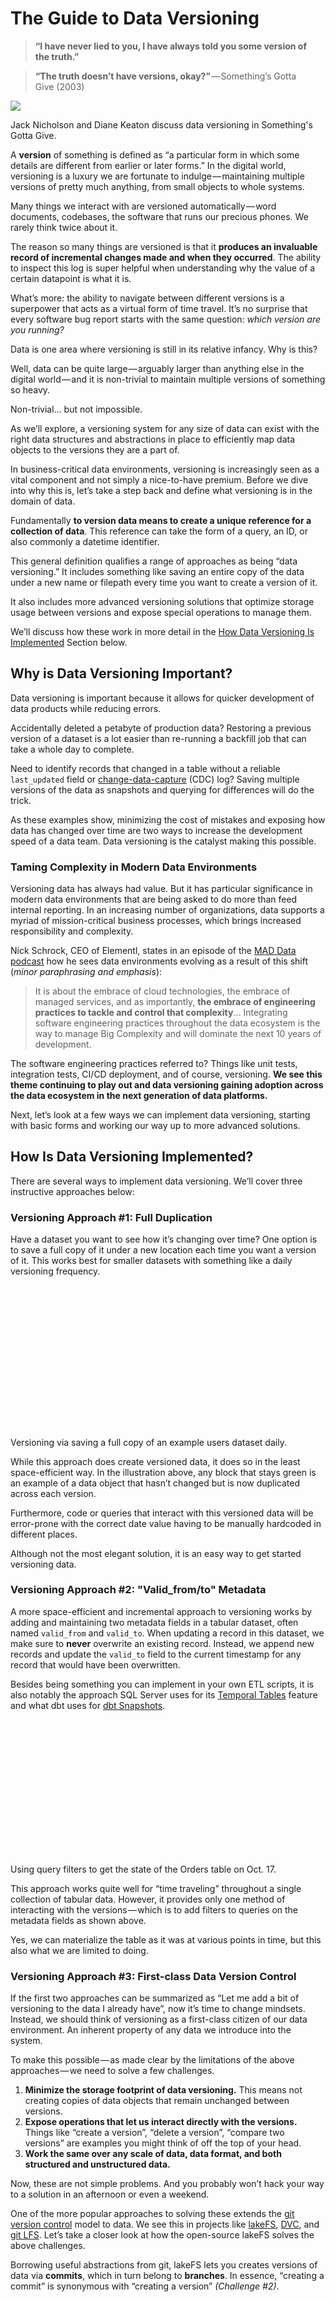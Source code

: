 # The Guide to Data Versioning
> **“I have never lied to you, I have always told you some version of the truth.”**

> **“The truth doesn’t have versions, okay?”** — Something’s Gotta Give (2003)

![](https://lakefs.io/wp-content/uploads/2021/11/the-guide-to-data-versioning-lakefs-1536x777.jpg)

Jack Nicholson and Diane Keaton discuss data versioning in Something's Gotta Give.

A **version** of something is defined as “a particular form in which some details are different from earlier or later forms.” In the digital world, versioning is a luxury we are fortunate to indulge — maintaining multiple versions of pretty much anything, from small objects to whole systems. 

Many things we interact with are versioned automatically — word documents, codebases, the software that runs our precious phones. We rarely think twice about it.

The reason so many things are versioned is that it **produces an invaluable record of incremental changes made and when they occurred**. The ability to inspect this log is super helpful when understanding why the value of a certain datapoint is what it is.

What’s more: the ability to navigate between different versions is a superpower that acts as a virtual form of time travel. It’s no surprise that every software bug report starts with the same question: _which version are you running?_

Data is one area where versioning is still in its relative infancy. Why is this? 

Well, data can be quite large — arguably larger than anything else in the digital world — and it is non-trivial to maintain multiple versions of something so heavy.

Non-trivial… but not impossible. 

As we’ll explore, a versioning system for any size of data can exist with the right data structures and abstractions in place to efficiently map data objects to the versions they are a part of.

In business-critical data environments, versioning is increasingly seen as a vital component and not simply a nice-to-have premium. Before we dive into why this is, let’s take a step back and define what versioning is in the domain of data.

Fundamentally **to version data means to create a unique reference for a collection of data**. This reference can take the form of a query, an ID, or also commonly a datetime identifier.

This general definition qualifies a range of approaches as being “data versioning.” It includes something like saving an entire copy of the data under a new name or filepath every time you want to create a version of it.

It also includes more advanced versioning solutions that optimize storage usage between versions and expose special operations to manage them.

We’ll discuss how these work in more detail in the [How Data Versioning Is Implemented](https://lakefs.io/data-versioning/#elementor-toc__heading-anchor-3) Section below.

Why is Data Versioning Important?
---------------------------------

Data versioning is important because it allows for quicker development of data products while reducing errors.

Accidentally deleted a petabyte of production data? Restoring a previous version of a dataset is a lot easier than re-running a backfill job that can take a whole day to complete.

Need to identify records that changed in a table without a reliable `last_updated` field or [change-data-capture](https://en.wikipedia.org/wiki/Change_data_capture#:~:text=In%20databases%2C%20change%20data%20capture,taken%20using%20the%20changed%20data.) (CDC) log? Saving multiple versions of the data as snapshots and querying for differences will do the trick.

As these examples show, minimizing the cost of mistakes and exposing how data has changed over time are two ways to increase the development speed of a data team. Data versioning is the catalyst making this possible.

### Taming Complexity in Modern Data Environments

Versioning data has always had value. But it has particular significance in modern data environments that are being asked to do more than feed internal reporting. In an increasing number of organizations, data supports a myriad of mission-critical business processes, which brings increased responsibility and complexity.

Nick Schrock, CEO of Elementl, states in an episode of the [MAD Data podcast](https://mad-data.simplecast.com/episodes/hello-big-complexity-is-your-modern-data-stack-ready) how he sees data environments evolving as a result of this shift (_minor paraphrasing and emphasis_):

> It is about the embrace of cloud technologies, the embrace of managed services, and as importantly, **the embrace of engineering practices to tackle and control that complexity**… Integrating software engineering practices throughout the data ecosystem is the way to manage Big Complexity and will dominate the next 10 years of development.

The software engineering practices referred to? Things like unit tests, integration tests, CI/CD deployment, and of course, versioning. **We see this theme continuing to play out and data versioning gaining adoption across the data ecosystem in the next generation of data platforms.**

Next, let’s look at a few ways we can implement data versioning, starting with basic forms and working our way up to more advanced solutions.

How Is Data Versioning Implemented?
-----------------------------------

There are several ways to implement data versioning. We’ll cover three instructive approaches below:

### Versioning Approach #1: Full Duplication

Have a dataset you want to see how it’s changing over time? One option is to save a full copy of it under a new location each time you want a version of it. This works best for smaller datasets with something like a daily versioning frequency.

![](data:image/svg+xml,%3Csvg%20xmlns='http://www.w3.org/2000/svg'%20viewBox='0%200%20554%20251'%3E%3C/svg%3E)

Versioning via saving a full copy of an example users dataset daily.

While this approach does create versioned data, it does so in the least space-efficient way. In the illustration above, any block that stays green is an example of a data object that hasn’t changed but is now duplicated across each version. 

Furthermore, code or queries that interact with this versioned data will be error-prone with the correct date value having to be manually hardcoded in different places.

Although not the most elegant solution, it is an easy way to get started versioning data.

### Versioning Approach #2: "Valid\_from/to" Metadata

A more space-efficient and incremental approach to versioning works by adding and maintaining two metadata fields in a tabular dataset, often named `valid_from` and `valid_to`. When updating a record in this dataset, we make sure to **never** overwrite an existing record. Instead, we append new records and update the `valid_to` field to the current timestamp for any record that would have been overwritten.

Besides being something you can implement in your own ETL scripts, it is also notably the approach SQL Server uses for its [Temporal Tables](https://docs.microsoft.com/en-us/sql/relational-databases/tables/temporal-tables?view=sql-server-ver15) feature and what dbt uses for [dbt Snapshots](https://docs.getdbt.com/docs/building-a-dbt-project/snapshots).

![](data:image/svg+xml,%3Csvg%20xmlns='http://www.w3.org/2000/svg'%20viewBox='0%200%201024%20441'%3E%3C/svg%3E)

Using query filters to get the state of the Orders table on Oct. 17.

This approach works quite well for “time traveling” throughout a single collection of tabular data. However, it provides only one method of interacting with the versions — which is to add filters to queries on the metadata fields as shown above.

Yes, we can materialize the table as it was at various points in time, but this also what we are limited to doing.

### Versioning Approach #3: First-class Data Version Control

If the first two approaches can be summarized as “Let me add a bit of versioning to the data I already have”, now it’s time to change mindsets. Instead, we should think of versioning as a first-class citizen of our data environment. An inherent property of any data we introduce into the system.

To make this possible — as made clear by the limitations of the above approaches — we need to solve a few challenges.

1.  **Minimize the storage footprint of data versioning.** This means not creating copies of data objects that remain unchanged between versions.
2.  **Expose operations that let us interact directly with the versions.** Things like “create a version”, “delete a version”, “compare two versions” are examples you might think of off the top of your head.
3.  **Work the same over any scale of data, data format, and both structured and unstructured data.**

Now, these are not simple problems. And you probably won’t hack your way to a solution in an afternoon or even a weekend. 

One of the more popular approaches to solving these extends the [git version control](https://www.freecodecamp.org/news/what-is-git-learn-git-version-control/) model to data. We see this in projects like [lakeFS](https://docs.lakefs.io/), [DVC](https://dvc.org/), and [git LFS](http://atlassian.com/git/tutorials/git-lfs). Let’s take a closer look at how the open-source lakeFS solves the above challenges.

Borrowing useful abstractions from git, lakeFS lets you creates versions of data via **commits**, which in turn belong to **branches**. In essence, “creating a commit” is synonymous with “creating a version” _(Challenge #2)_. 

![](data:image/svg+xml,%3Csvg%20xmlns='http://www.w3.org/2000/svg'%20viewBox='0%200%201024%20574'%3E%3C/svg%3E)

Data Model of lakeFS to enable scalable versioning.

The above diagram shows the full relationships between the actual datafiles being versioned in lakeFS (bottom row), all the way up to the commit and branch abstractions exposed to users (top). 

The important concept is that duplication of datafiles is **minimized** between commits _(Challenge #1)_. This is depicted by the arrows going from one Metarange to multiple Ranges and the arrows from one Range to multiple objects.

An even more detailed look at these relationships can be seen below:

![](data:image/svg+xml,%3Csvg%20xmlns='http://www.w3.org/2000/svg'%20viewBox='0%200%20782%20592'%3E%3C/svg%3E)

Pointers between ranges and objects prevent data duplication.

What’s the point of all this? When it comes to time travel, we now have a super-easy way to navigate amongst the different data versions (_by using the unique generated lakeFS commit\_id in each commit_).

All of the commands available for interacting with the versions can be found [here](https://docs.lakefs.io/reference/commands.html).

Examples Using Data Versioning
------------------------------

Let’s give a clearer picture of how data versioning is useful in different contexts by walking through some examples.

### Data Versioning in Machine Learning

Say you work for a company that uses machine learning algorithms to enhance grainy video footage and identify objects. The users of the product use the enhanced footage for a variety of commercial uses.

![](data:image/svg+xml,%3Csvg%20xmlns='http://www.w3.org/2000/svg'%20viewBox='0%200%20700%20378'%3E%3C/svg%3E)

Image Source: https://dzone.com/articles/the-most-insightful-computer-vision-project

A new and improved algorithm is developed by the data scientists that improve the classification accuracy of its outputs – the enhanced footage. However, it is not possible to roll out the new algorithm to all users at once. Instead, for a period of time, we need to let users switch between the classifications of both algorithms.

We could save the outputs of both versions of the algorithm to different paths in the object store. For one algorithm with just two versions, you could get away with this “hardcoding filepaths” type of approach. When the numbers of both algorithms and versions increase though, developers will start to make a greater number of mistakes — forgetting to update the path of a version or losing track of what parameters were used for a particular version.

Incorporating data versioning raises useful abstractions (e.g. commit messages, branch names) to manage the outputs in a more sane manner.

### Data Versioning in Analytics

The foundational process of analytics is creating metrics that contain the logic to evaluate a business and user behavior. The logic for important concepts like “Active users”, “Sessions”, “Churn Rate” are often defined in SQL and calculated on a regular cadence.

A common problem in analytics is that a query that ran fine a day ago might start causing errors because of a change in the data. The most effective way to figure out what is causing the issue is to run the same query over the data **as it was when the error first occurred.**

Having a version of the data available at this time, [simplifies the debugging process](https://lakefs.io/solving-data-reproducibility/) and results in data errors getting resolved faster.

Data Versioning Best Practices
------------------------------

When implementing data versioning, here are some tips we’ve found helpful!

### Use TTL's to expire old versions

It may be the case that there’s no need to retain versions older than 30 days or a year, for example. But no one wants to play housekeeper and be responsible for deleting older versions of data. And so they start to accumulate.

If there’s a time duration you know versions are no longer relevant, a TTL ([time to live](https://en.wikipedia.org/wiki/Time_to_live#:~:text=Time%20to%20live%20%28TTL%29%20or,data%20is%20discarded%20or%20revalidated.)) policy is a great way to have older versions of data be deleted automatically. If using a versioning system that doesn’t support TTLs, periodically running a version clean-up script can achieve the same effect.

### Version semantically, not temporally

There’s nothing wrong with using a consistent daily or hourly cadence to create new versions of a dataset. In many cases, finding the version with a `created_at` time closest to when you want is good enough to find what you’re looking for.

What makes data versions even more meaningful is tying versioning to the start and/or completion of data pipeline tasks. And ETL script finished running? Create a version. About to send an email to your “highly engaged” users? Save a version of the dataset first.

This lets you include more meaningful metadata around your versions beyond the time they were created and lets you figure out what happened much faster if something goes wrong.

### Leverage versioning for collaboration

One of the challenges in data environments is to not step on the toes of your teammates. Often data assets are treated as a sort of shared folder that anyone can read from, write to, or make modifications to.

One way to avoid these problems is to create personal versions of the data when developing. This prevents the chance that a change you make inadvertently affects another member of the team.

There’s a noticeable movement in the data space to adopt the mindset of treating “[Data as a Product](https://medium.com/@itunpredictable/data-as-a-product-vs-data-as-a-service-d9f7e622dc55)”. We believe this is a positive trend for data orgs and it requires a leveling up of the way many data teams operate.

Development best practices like CI/CD, testing, and version control are features you need to be thinking about if you want your data team to confidently take on these types of projects.
